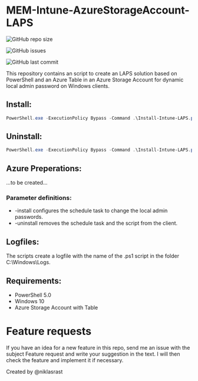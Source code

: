 # MEM-Intune-AzureStorageAccount-LAPS

![GitHub repo size](https://img.shields.io/github/repo-size/niklasrast/MEM-Intune-AzureStorageAccount-LAPS)

![GitHub issues](https://img.shields.io/github/issues-raw/niklasrast/MEM-Intune-AzureStorageAccount-LAPS)

![GitHub last commit](https://img.shields.io/github/last-commit/niklasrast/MEM-Intune-AzureStorageAccount-LAPS)

This repository contains an script to create an LAPS solution based on PowerShell and an Azure Table in an Azure Storage Account for dynamic local admin password on Windows clients.

## Install:
```powershell
PowerShell.exe -ExecutionPolicy Bypass -Command .\Install-Intune-LAPS.ps1 -install
```

## Uninstall:
```powershell
PowerShell.exe -ExecutionPolicy Bypass -Command .\Install-Intune-LAPS.ps1 -uninstall
```

## Azure Preperations:
...to be created...

### Parameter definitions:
- -install configures the schedule task to change the local admin passwords.
- -uninstall removes the schedule task and the script from the client.
 
## Logfiles:
The scripts create a logfile with the name of the .ps1 script in the folder C:\Windows\Logs.

## Requirements:
- PowerShell 5.0
- Windows 10
- Azure Storage Account with Table

# Feature requests
If you have an idea for a new feature in this repo, send me an issue with the subject Feature request and write your suggestion in the text. I will then check the feature and implement it if necessary.

Created by @niklasrast 
